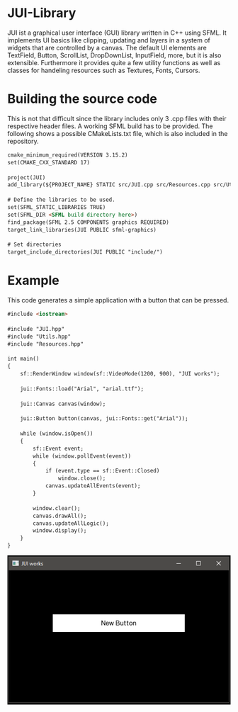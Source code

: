 # JUI-Library
JUI ist a graphical user interface (GUI) library written in C++ using SFML. It implements UI basics like clipping, updating and layers in a system of widgets that are controlled by a canvas. The default UI elements are TextField, Button, ScrollList, DropDownList, InputField, more, but it is also extensible.
Furthermore it provides quite a few utility functions as well as classes for handeling resources such as Textures, Fonts, Cursors.

# Building the source code

This is not that difficult since the library includes only 3 .cpp files with their respective header files. A working SFML build has to be provided. The following shows a possible CMakeLists.txt file, which is also included in the repository.

```html
cmake_minimum_required(VERSION 3.15.2)
set(CMAKE_CXX_STANDARD 17)

project(JUI)
add_library(${PROJECT_NAME} STATIC src/JUI.cpp src/Resources.cpp src/Utils.cpp)

# Define the libraries to be used.
set(SFML_STATIC_LIBRARIES TRUE)
set(SFML_DIR <SFML build directory here>)
find_package(SFML 2.5 COMPONENTS graphics REQUIRED)
target_link_libraries(JUI PUBLIC sfml-graphics)

# Set directories
target_include_directories(JUI PUBLIC "include/")
```
# Example
This code generates a simple application with a button that can be pressed.

```html
#include <iostream>

#include "JUI.hpp"
#include "Utils.hpp"
#include "Resources.hpp"

int main()
{
    sf::RenderWindow window(sf::VideoMode(1200, 900), "JUI works");

    jui::Fonts::load("Arial", "arial.ttf");

    jui::Canvas canvas(window);

    jui::Button button(canvas, jui::Fonts::get("Arial"));

    while (window.isOpen())
    {
        sf::Event event;
        while (window.pollEvent(event))
        {
            if (event.type == sf::Event::Closed)
                window.close();
            canvas.updateAllEvents(event);
        }

        window.clear();
        canvas.drawAll();
        canvas.updateAllLogic();
        window.display();
    }
}
```
![ButtonExample](https://github.com/yoshy3904/JUI-Library/blob/main/example/button.PNG)
